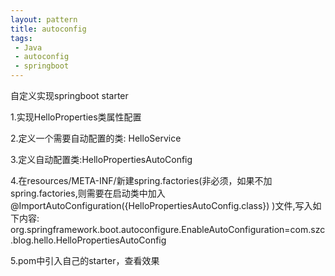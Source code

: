 ```yaml
---
layout: pattern
title: autoconfig
tags:
 - Java
 - autoconfig
 - springboot
---
```


自定义实现springboot starter

1.实现HelloProperties类属性配置

2.定义一个需要自动配置的类: HelloService

3.定义自动配置类:HelloPropertiesAutoConfig

4.在resources/META-INF/新建spring.factories(非必须，如果不加spring.factories,则需要在启动类中加入@ImportAutoConfiguration({HelloPropertiesAutoConfig.class}) )文件,写入如下内容:
org.springframework.boot.autoconfigure.EnableAutoConfiguration=com.szc.blog.hello.HelloPropertiesAutoConfig

5.pom中引入自己的starter，查看效果